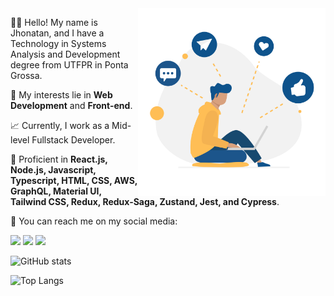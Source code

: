 <img src="https://raw.githubusercontent.com/JhonnK08/JhonnK08/main/network-illustration.svg" min-width="300px" max-width="300px" width="300px" align="right" alt="Computador Jhonatan">

<p align="left">
  👨‍💻 Hello! My name is Jhonatan, and I have a Technology in Systems Analysis and Development degree from UTFPR in Ponta Grossa.
</p>

<p align="left">
  💬 My interests lie in <strong>Web Development</strong> and <strong>Front-end</strong>.
</p>

<p align="left">
  📈 Currently, I work as a Mid-level Fullstack Developer.
</p>

<p align="left">
  🚀 Proficient in <strong>React.js, Node.js, Javascript, Typescript, HTML, CSS, AWS, GraphQL, Material UI, Tailwind CSS, Redux, Redux-Saga, Zustand, Jest, and Cypress</strong>.
</p>

<p align="left">
  💌 You can reach me on my social media:
</p>

<p align="left">
  <a href="mailto:jhonnkonopp@gmail.com" alt="Gmail">
  <img src="https://img.shields.io/badge/-Gmail-FF0000?style=flat-square&labelColor=FF0000&logo=gmail&logoColor=white&link=mailto:jhonnkonopp@gmail.com" /></a>

  <a href="https://www.linkedin.com/in/jhonatan-konopp/" alt="Linkedin">
  <img src="https://img.shields.io/badge/-Linkedin-0e76a8?style=flat-square&logo=Linkedin&logoColor=white&link=https://www.linkedin.com/in/jhonatan-konopp/" /></a>

  <a href="https://www.instagram.com/jhonnkonopp/" alt="Instagram">
  <img src="https://img.shields.io/badge/-Instagram-DF0174?style=flat-square&labelColor=DF0174&logo=instagram&logoColor=white&link=https://www.instagram.com/jhonnkonopp/"/></a>
</p>

![GitHub stats](https://github-readme-stats.vercel.app/api?username=JhonnK08&theme=dracula&include_all_commits=true)



![Top Langs](https://github-readme-stats.vercel.app/api/top-langs/?username=JhonnK08&layout=compact&theme=dracula)
<!--
**JhonnK08/JhonnK08** is a ✨ _special_ ✨ repository because its `README.md` (this file) appears on your GitHub profile.

Here are some ideas to get you started:

- 🔭 I’m currently working on ...
- 🌱 I’m currently learning ...
- 👯 I’m looking to collaborate on ...
- 🤔 I’m looking for help with ...
- 💬 Ask me about ...
- 📫 How to reach me: ...
- 😄 Pronouns: ...
- ⚡ Fun fact: ...
-->
